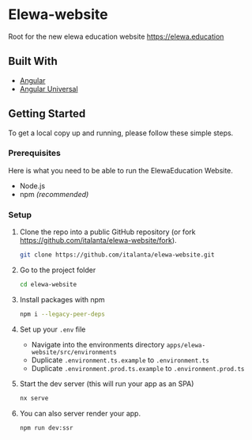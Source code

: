 # Elewa-website

Root for the new elewa education website <https://elewa.education>

## Built With

- [Angular](https://angular.io/)
- [Angular Universal](https://angular.io/guide/universal)

<!-- GETTING STARTED -->

## Getting Started

To get a local copy up and running, please follow these simple steps.

### Prerequisites

Here is what you need to be able to run the ElewaEducation Website.

- Node.js
- npm _(recommended)_

### Setup

1. Clone the repo into a public GitHub repository (or fork https://github.com/italanta/elewa-website/fork).

   ```sh
   git clone https://github.com/italanta/elewa-website.git
   ```

2. Go to the project folder

   ```sh
   cd elewa-website
   ```

3. Install packages with npm

   ```sh
   npm i --legacy-peer-deps
   ```

4. Set up your `.env` file

   - Navigate into the environments directory `apps/elewa-website/src/environments`
   - Duplicate `.environment.ts.example` to `.environment.ts`
   - Duplicate `.environment.prod.ts.example` to `.environment.prod.ts`

5. Start the dev server (this will run your app as an SPA)

    ```sh
    nx serve
    ```

6. You can also server render your app.

    ```sh
    npm run dev:ssr
    ```
